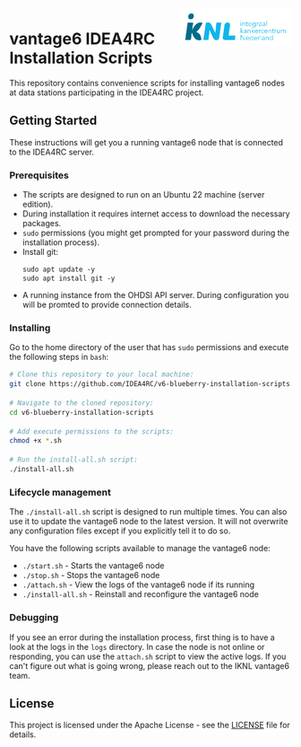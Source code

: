 <img src="https://github.com/IKNL/guidelines/blob/master/resources/logos/iknl_nl.png?raw=true" width=200 align="right">

# vantage6 IDEA4RC Installation Scripts

This repository contains convenience scripts for installing vantage6 nodes at data
stations participating in the IDEA4RC project.

## Getting Started
These instructions will get you a running vantage6 node that is connected to the
IDEA4RC server.

### Prerequisites

- The scripts are designed to run on an Ubuntu 22 machine (server edition).
- During installation it requires internet access to download the necessary packages.
- `sudo` permissions (you might get prompted for your password during the installation
  process).
- Install git:
    ```
    sudo apt update -y
    sudo apt install git -y
    ```
- A running instance from the OHDSI API server. During configuration you will be promted
  to provide connection details.

### Installing
Go to the home directory of the user that has `sudo` permissions and execute the
following steps in `bash`:

```bash
# Clone this repository to your local machine:
git clone https://github.com/IDEA4RC/v6-blueberry-installation-scripts.git

# Navigate to the cloned repository:
cd v6-blueberry-installation-scripts

# Add execute permissions to the scripts:
chmod +x *.sh

# Run the install-all.sh script:
./install-all.sh
```

### Lifecycle management

The `./install-all.sh` script is designed to run multiple times. You can also use it
to update the vantage6 node to the latest version. It will not overwrite any
configuration files except if you explicitly tell it to do so.

You have the following scripts available to manage the vantage6 node:

- `./start.sh` - Starts the vantage6 node
- `./stop.sh` - Stops the vantage6 node
- `./attach.sh` - View the logs of the vantage6 node if its running
- `./install-all.sh` - Reinstall and reconfigure the vantage6 node

### Debugging

If you see an error during the installation process, first thing is to have a look at
the logs in the `logs` directory. In case the node is not online or responding, you can
use the `attach.sh` script to view the active logs. If you can't figure out what is
going wrong, please reach out to the IKNL vantage6 team.

## License

This project is licensed under the Apache License - see the [LICENSE](LICENSE) file for
details.
